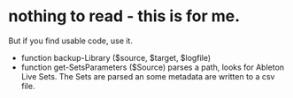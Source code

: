 # nothing to read - this is for me.
But if you find usable code, use it. 

- function backup-Library ($source, $target, $logfile)
- function get-SetsParameters ($Source) parses a path, looks for Ableton Live Sets. The Sets are parsed an some metadata are written to a csv file.